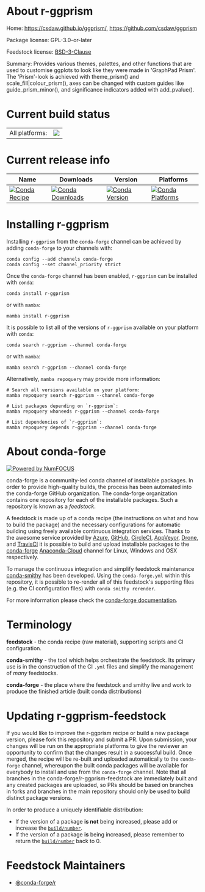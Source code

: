 About r-ggprism
===============

Home: https://csdaw.github.io/ggprism/, https://github.com/csdaw/ggprism

Package license: GPL-3.0-or-later

Feedstock license: [BSD-3-Clause](https://github.com/conda-forge/r-ggprism-feedstock/blob/main/LICENSE.txt)

Summary: Provides various themes, palettes, and other functions that are used to customise ggplots to look like they were made in 'GraphPad Prism'. The 'Prism'-look is achieved with theme_prism() and scale_fill|colour_prism(), axes can be changed with custom guides like guide_prism_minor(), and significance indicators added with add_pvalue().

Current build status
====================


<table><tr><td>All platforms:</td>
    <td>
      <a href="https://dev.azure.com/conda-forge/feedstock-builds/_build/latest?definitionId=14362&branchName=main">
        <img src="https://dev.azure.com/conda-forge/feedstock-builds/_apis/build/status/r-ggprism-feedstock?branchName=main">
      </a>
    </td>
  </tr>
</table>

Current release info
====================

| Name | Downloads | Version | Platforms |
| --- | --- | --- | --- |
| [![Conda Recipe](https://img.shields.io/badge/recipe-r--ggprism-green.svg)](https://anaconda.org/conda-forge/r-ggprism) | [![Conda Downloads](https://img.shields.io/conda/dn/conda-forge/r-ggprism.svg)](https://anaconda.org/conda-forge/r-ggprism) | [![Conda Version](https://img.shields.io/conda/vn/conda-forge/r-ggprism.svg)](https://anaconda.org/conda-forge/r-ggprism) | [![Conda Platforms](https://img.shields.io/conda/pn/conda-forge/r-ggprism.svg)](https://anaconda.org/conda-forge/r-ggprism) |

Installing r-ggprism
====================

Installing `r-ggprism` from the `conda-forge` channel can be achieved by adding `conda-forge` to your channels with:

```
conda config --add channels conda-forge
conda config --set channel_priority strict
```

Once the `conda-forge` channel has been enabled, `r-ggprism` can be installed with `conda`:

```
conda install r-ggprism
```

or with `mamba`:

```
mamba install r-ggprism
```

It is possible to list all of the versions of `r-ggprism` available on your platform with `conda`:

```
conda search r-ggprism --channel conda-forge
```

or with `mamba`:

```
mamba search r-ggprism --channel conda-forge
```

Alternatively, `mamba repoquery` may provide more information:

```
# Search all versions available on your platform:
mamba repoquery search r-ggprism --channel conda-forge

# List packages depending on `r-ggprism`:
mamba repoquery whoneeds r-ggprism --channel conda-forge

# List dependencies of `r-ggprism`:
mamba repoquery depends r-ggprism --channel conda-forge
```


About conda-forge
=================

[![Powered by
NumFOCUS](https://img.shields.io/badge/powered%20by-NumFOCUS-orange.svg?style=flat&colorA=E1523D&colorB=007D8A)](https://numfocus.org)

conda-forge is a community-led conda channel of installable packages.
In order to provide high-quality builds, the process has been automated into the
conda-forge GitHub organization. The conda-forge organization contains one repository
for each of the installable packages. Such a repository is known as a *feedstock*.

A feedstock is made up of a conda recipe (the instructions on what and how to build
the package) and the necessary configurations for automatic building using freely
available continuous integration services. Thanks to the awesome service provided by
[Azure](https://azure.microsoft.com/en-us/services/devops/), [GitHub](https://github.com/),
[CircleCI](https://circleci.com/), [AppVeyor](https://www.appveyor.com/),
[Drone](https://cloud.drone.io/welcome), and [TravisCI](https://travis-ci.com/)
it is possible to build and upload installable packages to the
[conda-forge](https://anaconda.org/conda-forge) [Anaconda-Cloud](https://anaconda.org/)
channel for Linux, Windows and OSX respectively.

To manage the continuous integration and simplify feedstock maintenance
[conda-smithy](https://github.com/conda-forge/conda-smithy) has been developed.
Using the ``conda-forge.yml`` within this repository, it is possible to re-render all of
this feedstock's supporting files (e.g. the CI configuration files) with ``conda smithy rerender``.

For more information please check the [conda-forge documentation](https://conda-forge.org/docs/).

Terminology
===========

**feedstock** - the conda recipe (raw material), supporting scripts and CI configuration.

**conda-smithy** - the tool which helps orchestrate the feedstock.
                   Its primary use is in the construction of the CI ``.yml`` files
                   and simplify the management of *many* feedstocks.

**conda-forge** - the place where the feedstock and smithy live and work to
                  produce the finished article (built conda distributions)


Updating r-ggprism-feedstock
============================

If you would like to improve the r-ggprism recipe or build a new
package version, please fork this repository and submit a PR. Upon submission,
your changes will be run on the appropriate platforms to give the reviewer an
opportunity to confirm that the changes result in a successful build. Once
merged, the recipe will be re-built and uploaded automatically to the
`conda-forge` channel, whereupon the built conda packages will be available for
everybody to install and use from the `conda-forge` channel.
Note that all branches in the conda-forge/r-ggprism-feedstock are
immediately built and any created packages are uploaded, so PRs should be based
on branches in forks and branches in the main repository should only be used to
build distinct package versions.

In order to produce a uniquely identifiable distribution:
 * If the version of a package **is not** being increased, please add or increase
   the [``build/number``](https://docs.conda.io/projects/conda-build/en/latest/resources/define-metadata.html#build-number-and-string).
 * If the version of a package **is** being increased, please remember to return
   the [``build/number``](https://docs.conda.io/projects/conda-build/en/latest/resources/define-metadata.html#build-number-and-string)
   back to 0.

Feedstock Maintainers
=====================

* [@conda-forge/r](https://github.com/conda-forge/r/)

